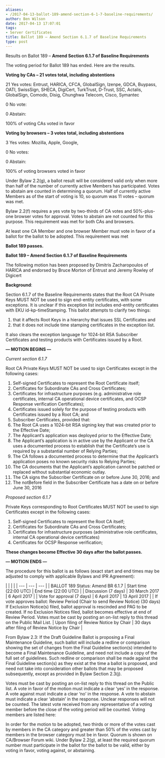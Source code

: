 ```yaml
---
aliases:
- /2017-04-13-ballot-189-amend-section-6-1-7-baseline-requirements/
author: Ben Wilson
date: 2017-04-13 17:07:01
tags:
- Server Certificates
title: Ballot 189 – Amend Section 6.1.7 of Baseline Requirements
type: post
---
```


Results on Ballot 189 – **Amend Section 6.1.7 of Baseline Requirements**

The voting period for Ballot 189 has ended. Here are the results.

**Voting by CAs – 21 votes total, including abstentions**

21 Yes votes: Entrust, HARICA, CFCA, GlobalSign, Izenpe, GDCA, Buypass, OATI, SwissSign, SHECA, DigiCert, TurkTrust, D-Trust, SSC, Actalis, GlobalSign, Comodo, Disig, Chunghwa Telecom, Cisco, Symantec

0 No vote:

0 Abstain:

100% of voting CAs voted in favor

**Voting by browsers – 3 votes total, including abstentions**

3 Yes votes: Mozilla, Apple, Google,

0 No votes:

0 Abstain:

100% of voting browsers voted in favor

Under Bylaw 2.2(g), a ballot result will be considered valid only when more than half of the number of currently active Members has participated. Votes to abstain are counted in determining a quorum. Half of currently active Members as of the start of voting is 10, so quorum was 11 votes – quorum was met.

Bylaw 2.2(f) requires a yes vote by two-thirds of CA votes and 50%-plus-one browser votes for approval. Votes to abstain are not counted for this purpose. This requirement was met for both CAs and browsers.

At least one CA Member and one browser Member must vote in favor of a ballot for the ballot to be adopted. This requirement was met

**Ballot 189 passes.**

**Ballot 189 – Amend Section 6.1.7 of Baseline Requirements**

The following motion has been proposed by Dimitris Zacharopoulos of HARICA and endorsed by Bruce Morton of Entrust and Jeremy Rowley of Digicert

**Background**:

Section 6.1.7 of the Baseline Requirements states that the Root CA Private Keys MUST NOT be used to sign end-entity certificates, with some exceptions. It is unclear if this exception list includes end-entity certificates with EKU id-kp-timeStamping. This ballot attempts to clarify two things:

1. that it affects Root Keys in a hierarchy that issues SSL Certificates and
1. that it does not include time stamping certificates in the exception list.

It also clears the exception language for 1024-bit RSA Subscriber Certificates and testing products with Certificates issued by a Root.

**— MOTION BEGINS —**

_Current section 6.1.7_

Root CA Private Keys MUST NOT be used to sign Certificates except in the following cases:

1. Self-signed Certificates to represent the Root Certificate itself;
1. Certificates for Subordinate CAs and Cross Certificates;
1. Certificates for infrastructure purposes (e.g. administrative role certificates, internal CA operational device certificates, and OCSP Response verification Certificates);
1. Certificates issued solely for the purpose of testing products with Certificates issued by a Root CA; and
1. Subscriber Certificates, provided that:
1. The Root CA uses a 1024-bit RSA signing key that was created prior to the Effective Date;
1. The Applicant’s application was deployed prior to the Effective Date;
1. The Applicant’s application is in active use by the Applicant or the CA uses a documented process to establish that the Certificate’s use is required by a substantial number of Relying Parties;
1. The CA follows a documented process to determine that the Applicant’s application poses no known security risks to Relying Parties;
1. The CA documents that the Applicant’s application cannot be patched or replaced without substantial economic outlay.
1. The CA signs the Subscriber Certificate on or before June 30, 2016; and
1. The notBefore field in the Subscriber Certificate has a date on or before June 30, 2016

_Proposed section 6.1.7_

Private Keys corresponding to Root Certificates MUST NOT be used to sign Certificates except in the following cases:

1. Self-signed Certificates to represent the Root CA itself;
1. Certificates for Subordinate CAs and Cross Certificates;
1. Certificates for infrastructure purposes (administrative role certificates, internal CA operational device certificates)
1. Certificates for OCSP Response verification;

**These changes become Effective 30 days after the ballot passes.**

**— MOTION ENDS —**

The procedure for this ballot is as follows (exact start and end times may be adjusted to comply with applicable Bylaws and IPR Agreement):

| | | |
| --- | --- | --- | |
BALLOT 189 Status: Amend BR 6.1.7 |
Start time (22:00 UTC) |
End time (22:00 UTC) | |
Discussion (7 days) |
30 March 2017 |
6 April 2017 | |
Vote for approval (7 days) |
6 April 2017 |
13 April 2017 | |
If vote approves ballot: Review Period (Chair to send Review Notice) (30 days) If Exclusion Notice(s) filed, ballot approval is rescinded and PAG to be created. If no Exclusion Notices filed, ballot becomes effective at end of Review Period. Votes must be cast by posting an on-list reply to this thread on the Public Mail List. |
Upon filing of Review Notice by Chair |
30 days after filing of Review Notice by Chair |

From Bylaw 2.3: If the Draft Guideline Ballot is proposing a Final Maintenance Guideline, such ballot will include a redline or comparison showing the set of changes from the Final Guideline section(s) intended to become a Final Maintenance Guideline, and need not include a copy of the full set of guidelines. Such redline or comparison shall be made against the Final Guideline section(s) as they exist at the time a ballot is proposed, and need not take into consideration other ballots that may be proposed subsequently, except as provided in Bylaw Section 2.3(j).

Votes must be cast by posting an on-list reply to this thread on the Public list. A vote in favor of the motion must indicate a clear ‘yes’ in the response. A vote against must indicate a clear ‘no’ in the response. A vote to abstain must indicate a clear ‘abstain’ in the response. Unclear responses will not be counted. The latest vote received from any representative of a voting member before the close of the voting period will be counted. Voting members are listed here:

In order for the motion to be adopted, two thirds or more of the votes cast by members in the CA category and greater than 50% of the votes cast by members in the browser category must be in favor. Quorum is shown on CA/Browser Forum wiki. Under Bylaw 2.2(g), at least the required quorum number must participate in the ballot for the ballot to be valid, either by voting in favor, voting against, or abstaining.